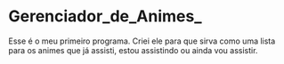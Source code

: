 # Gerenciador_de_Animes_
Esse é o meu primeiro programa. Criei ele para que sirva como uma lista para os animes que já assisti, estou assistindo ou ainda vou assistir.
